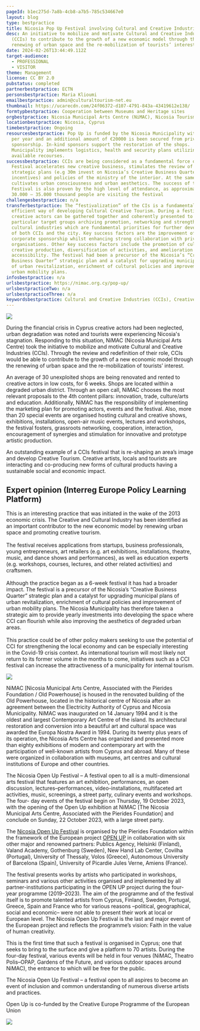 ```yaml
---
pageId: b1ec275d-7a8b-4cb8-a7b5-785c534667e0
layout: blog
type: bestpractice
title: Nicosia Pop Up Festival involving Cultural and Creative Industries (CCIs)
desc: An initiative to mobilize and motivate Cultural and Creative Industries
  (CCIs) to contribute to the growth of a new economic model through the
  renewing of urban space and the re-mobilization of tourists’ interest.
date: 2024-02-26T13:44:49.112Z
target-audience:
  - PROFESSIONAL
  - VISITOR
theme: Management
license: CC BY 2.0
pubstatus: completed
partnerbestpractice: ECTN
personsbestpractice: Maria Klioumi
emailbestpractice: admin@culturaltourism-net.eu
thumbnail: https://ucarecdn.com/24f06372-d107-4791-843a-43419612e138/
formtypbestpractice: Cooperation between Museums and Heritage sites
orgbestpractice: Nicosia Municipal Arts Centre (NiMAC), Nicosia Tourism Board (NTB)
locationbestpractice: Nicosia, Cyprus
timebestpractice: Ongoing
resourcesbestpractice: Pop Up is funded by the Nicosia Municipality with €50000
  per year and an additional amount of €20000 is been secured from private
  sponsorship. In-kind sponsors support the restoration of the shops.
  Municipality implements logistics, health and security plans utilizing all its
  available recourses.
successbestpractice: CCIs are being considered as a fundamental force of change.
  Festival accelerates new creative business, stimulates the review of Municipal
  strategic plans (e.g 30m invest on Nicosia’s Creative Business Quarter, taxes
  incentives) and policies of the ministry of the interior. At the same time, it
  cultivates urban consciousness and urban aesthetics. The success of the
  Festival is also proven by the high level of attendance, as approximately
  30.000 – 35.000 thousand people are visiting the festival
challengesbestpractice: n/a
transferbestpractice: The “festivalization” of the CIs is a fundamental and
  efficient way of developing Cultural Creative Tourism. During a festival,
  creative actors can be gathered together and coherently presented to
  particular target groups archiving promotion, networking and strengthening of
  cultural industries which are fundamental priorities for further development
  of both CCIs and the city. Key success factors are the improvement of
  corporate sponsorship whilst enhancing strong collaboration with private
  organisations. Other key success factors include the promotion of cultural and
  creative production, diversification of activities, and amelioration of
  accessibility. The festival had been a precursor of the Nicosia’s “Creative
  Business Quarter” strategic plan and a catalyst for upgrading municipal plans
  of urban revitalization, enrichment of cultural policies and improvement of
  urban mobility plans.
infosbestpractice: n/a
urlsbestpractice: https://nimac.org.cy/pop-up/
urlsbestpracticeTwo: n/a
urlsbestpracticeThree: n/a
keywordsbestpractice: Cultural and Creative Industries (CCIs), Creative Tourism, Nicosia, Festival
---
```

![](https://ucarecdn.com/a7e02fed-94e1-442b-b465-fe09934caf80/)

During the financial crisis in Cyprus creative actors had been neglected, urban degradation was noted and tourists were experiencing Nicosia's stagnation. Responding to this situation, NiMAC (Nicosia Municipal Arts Centre) took the initiative to mobilize and motivate Cultural and Creative Industries (CCIs). Through the review and redefinition of their role, CCIs would be able to contribute to the growth of a new economic model through the renewing of urban space and the re-mobilization of tourists’ interest. 

An average of 30 unexploited shops are being renovated and rented to creative actors in low costs, for 6 weeks. Shops are located within a degraded urban district. Through an open call, NiMAC chooses the most relevant proposals to the 4th content pillars: innovation, trade, culture/arts and education. Additionally, NiMAC has the responsibility of implementing the marketing plan for promoting actors, events and the festival. Also, more than 20 special events are organised hosting cultural and creative shows, exhibitions, installations, open-air music events, lectures and workshops, the festival fosters, grassroots networking, cooperation, interaction, encouragement of synergies and stimulation for innovative and prototype artistic production.

An outstanding example of a CCIs festival that is re-shaping an area’s image and develop Creative Tourism. Creative artists, locals and tourists are interacting and co-producing new forms of cultural products having a sustainable social and economic impact.

## Expert opinion (Interreg Europe Policy Learning Platform)

This is an interesting practice that was initiated in the wake of the 2013 economic crisis. The Creative and Cultural Industry has been identified as an important contributor to the new economic model by renewing urban space and promoting creative tourism.\
\
The festival receives applications from startups, business professionals, young entrepreneurs, art retailers (e.g. art exhibitions, installations, theatre, music, and dance shows and performances), as well as education experts (e.g. workshops, courses, lectures, and other related activities) and craftsmen.\
\
Although the practice began as a 6-week festival it has had a broader impact. The festival is a precursor of the Nicosia’s “Creative Business Quarter” strategic plan and a catalyst for upgrading municipal plans of urban revitalization, enrichment of cultural policies and improvement of urban mobility plans. The Nicosia Municipality has therefore taken a strategic aim to provide yearly investments into developing the space where CCI can flourish while also improving the aesthetics of degraded urban areas.\
\
This practice could be of other policy makers seeking to use the potential of CCI for strengthening the local economy and can be especially interesting in the Covid-19 crisis context. As international tourism will most likely not return to its former volume in the months to come, initiatives such as a CCI festival can increase the attractiveness of a municipality for internal tourism.

<!--EndFragment-->

![](https://ucarecdn.com/de8d648d-1ca4-4d22-b88d-de087da63410/)

NiMAC \[Nicosia Municipal Arts Centre, Associated with the Pierides Foundation / Old Powerhouse] is housed in the renovated building of the Old Powerhouse, located in the historical centre of Nicosia after an agreement between the Electricity Authority of Cyprus and Nicosia Municipality. NiMAC was inaugurated on 14 January 1994 and it is the oldest and largest Contemporary Art Centre of the island. Its architectural restoration and conversion into a beautiful art and cultural space was awarded the Europa Nostra Award in 1994. During its twenty plus years of its operation, the Nicosia Arts Centre has organized and presented more than eighty exhibitions of modern and contemporary art with the participation of well-known artists from Cyprus and abroad. Many of these were organized in collaboration with museums, art centres and cultural institutions of Europe and other countries.

The Nicosia Open Up Festival – A festival open to all is a multi-dimensional arts festival that features an art exhibition, performances, an open discussion, lectures–performances, video-installations, multifaceted art activities, music, screenings, a street party, culinary events and workshops. The four- day events of the festival begin on Thursday, 19 October 2023, with the opening of the Open Up exhibition at NiMAC \[The Nicosia Municipal Arts Centre, Associated with the Pierides Foundation] and conclude on Sunday, 22 October 2023, with a large street party.

The [Nicosia Open Up Festival](https://openupeu.com/activities/nicosia-festival/) is organised by the Pierides Foundation within the framework of the European project [OPEN UP](https://openupeu.com/) in collaboration with six other major and renowned partners: Publics Agency, Helsinki (Finland), Valand Academy, Gothenburg (Sweden), New Hand Lab Center, Covilha (Portugal), University of Thessaly, Volos (Greece), Autonomous University of Barcelona (Spain), University of Picardie Jules Verne, Amiens (France).

The festival presents works by artists who participated in workshops, seminars and various other activities organised and implemented by all partner-institutions participating in the OPEN UP project during the four-year programme (2019–2023). The aim of the programme and of the festival itself is to promote talented artists from Cyprus, Finland, Sweden, Portugal, Greece, Spain and France who for various reasons –political, geographical, social and economic– were not able to present their work at local or European level. The Nicosia Open Up Festival is the last and major event of the European project and reflects the programme’s vision: Faith in the value of human creativity.

This is the first time that such a festival is organised in Cyprus; one that seeks to bring to the surface and give a platform to 70 artists. During the four-day festival, various events will be held in four venues (NiMAC, Theatro Polis–OPAP, Gardens of the Future, and various outdoor spaces around NiMAC), the entrance to which will be free for the public.

The Nicosia Open Up Festival – a festival open to all aspires to become an event of inclusion and common understanding of numerous diverse artists and practices.

Open Up is co-funded by the Creative Europe Programme of the European Union

![](https://ucarecdn.com/cf7599f1-880d-42d2-9299-02247809a522/)